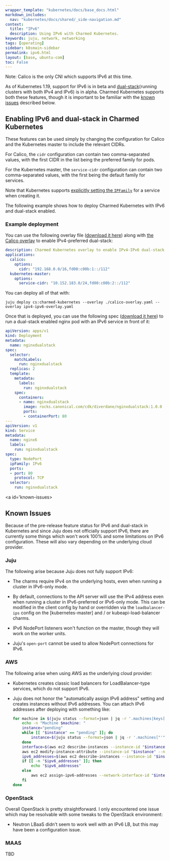 ```yaml
---
wrapper_template: "kubernetes/docs/base_docs.html"
markdown_includes:
  nav: "kubernetes/docs/shared/_side-navigation.md"
context:
  title: "IPv6"
  description: Using IPv6 with Charmed Kubernetes.
keywords: juju, network, networking
tags: [operating]
sidebar: k8smain-sidebar
permalink: ipv6.html
layout: [base, ubuntu-com]
toc: False
---
```


<div class="p-notification--caution"><p markdown="1" class="p-notification__response">
<span class="p-notification__status">Note:</span>
Calico is the only CNI which supports IPv6 at this time.
</p></div>

As of Kubernetes 1.19, support for IPv6 is in beta and [dual-stack][](running clusters
with both IPv4 and IPv6) is in alpha.
Charmed Kubernetes supports both these features, though it is important to be 
familiar with the [known issues](#known-issues) described below. 

## Enabling IPv6 and dual-stack in Charmed Kubernetes

These features can be used simply by changing the configuration for Calico and the 
Kubernetes master to include the relevant CIDRs.

For Calico, the `cidr` configuration can contain two comma-separated values, with the
first CIDR in the list being the preferred family for pods.

For the Kubernetes master, the `service-cidr` configuration can contain two 
comma-separated values, with the first being the default family for services.

Note that Kubernetes supports [explicitly setting the `IPFamily`][ip-family] for a
service when creating it.

The following example shows how to deploy Charmed Kubernetes with IPv6 and dual-stack
enabled.


### Example deployment

You can use the following overlay file ([download it here][asset-ipv4-ipv6-overlay])
along with [the Calico overlay][asset-calico-overlay] to enable IPv4-preferred
dual-stack:

```yaml
description: Charmed Kubernetes overlay to enable IPv4-IPv6 dual-stack.
applications:
  calico:
    options:
      cidr: "192.168.0.0/16,fd00:c00b:1::/112"
  kubernetes-master:
    options:
      service-cidr: "10.152.183.0/24,fd00:c00b:2::/112"
```

You can deploy all of that with:

```
juju deploy cs:charmed-kubernetes --overlay ./calico-overlay.yaml --overlay ipv4-ipv6-overlay.yaml
```

Once that is deployed, you can use the following spec ([download it
here][asset-nginx-dual-stack]) to run a dual-stack enabled nginx pod with an
IPv6 service in front of it:

```yaml
apiVersion: apps/v1
kind: Deployment
metadata:
  name: nginxdualstack
spec:
  selector:
    matchLabels:
      run: nginxdualstack
  replicas: 2
  template:
    metadata:
      labels:
        run: nginxdualstack
    spec:
      containers:
      - name: nginxdualstack
        image: rocks.canonical.com/cdk/diverdane/nginxdualstack:1.0.0
        ports:
        - containerPort: 80
---
apiVersion: v1
kind: Service
metadata:
  name: nginx6
  labels:
    run: nginxdualstack
spec:
  type: NodePort
  ipFamily: IPv6
  ports:
  - port: 80
    protocol: TCP
  selector:
    run: nginxdualstack
```

<a id='known-issues> </a>
## Known Issues

Because of the pre-release feature status for IPv6 and dual-stack in Kubernetes
and since Juju does not officially support IPv6, there are currently
some things which won't work 100% and some limitations on IPv6 configuration. 
These will also vary depending on the underlying cloud provider.

### Juju

The following arise because Juju does not fully support IPv6:

* The charms require IPv4 on the underlying hosts, even when running a cluster
  in IPv6-only mode.

* By default, connections to the API server will use the IPv4 address even when
  running a cluster in IPv6-preferred or IPv6-only mode. This can be modified
  in the client config by hand or overridden via the `loadbalancer-ips` config
  on the [kubernetes-master] and / or kubeapi-load-balancer charms.

* IPv6 NodePort listeners won't function on the master, though they will work
  on the worker units.

* Juju's `open-port` cannot be used to allow NodePort connections for IPv6.

### AWS

The following arise when using AWS as the underlying cloud provider:

* Kubernetes creates classic load balancers for LoadBalancer-type services,
  which do not support IPv6.

* Juju does not honor the "automatically assign IPv6 address" setting and
  creates instances without IPv6 addresses. You can attach IPv6 addresses
  after deploying with something like:

  ```bash
  for machine in $(juju status --format=json | jq -r '.machines|keys[]' | sort -n); do
      echo -n "Machine $machine: "
      instance="pending"
      while [[ "$instance" == "pending" ]]; do
          instance=$(juju status --format=json | jq -r '.machines["'"$machine"'"]."instance-id"')
      done
      interface=$(aws ec2 describe-instances --instance-id "$instance" --output text --query 'Reservations[*].Instances[*].NetworkInterfaces[*].NetworkInterfaceId')
      aws ec2 modify-instance-attribute --instance-id "$instance" --no-source-dest-check
      ipv6_addresses=$(aws ec2 describe-instances --instance-id "$instance" --output text --query 'Reservations[*].Instances[*].NetworkInterfaces[*].Ipv6Addresses')
      if [[ -n "$ipv6_addresses" ]]; then
          echo "$ipv6_addresses"
      else
          aws ec2 assign-ipv6-addresses --network-interface-id "$interface" --ipv6-address-count 1 --output text --query 'AssignedIpv6Addresses'
      fi
  done
  ```

### OpenStack

Overall OpenStack is pretty straightforward.  I only encountered one issue
which may be resolvable with some tweaks to the OpenStack environment:

* Neutron LBaaS didn't seem to work well with an IPv6 LB, but this may have
  been a configuration issue.


### MAAS

TBD


<!-- LINKS -->

[dual-stack]: https://kubernetes.io/docs/concepts/services-networking/dual-stack/
[ip-family]: https://kubernetes.io/docs/concepts/services-networking/dual-stack/#services
[asset-calico-overlay]: https://raw.githubusercontent.com/charmed-kubernetes/bundle/master/overlays/calico-overlay.yaml
[asset-ipv4-ipv6-overlay]: https://raw.githubusercontent.com/charmed-kubernetes/bundle/master/overlays/ipv4-ipv6-overlay.yaml
[asset-nginx-dual-stack]: https://raw.githubusercontent.com/charmed-kubernetes/bundle/master/specs/nginx-dual-stack.yaml
